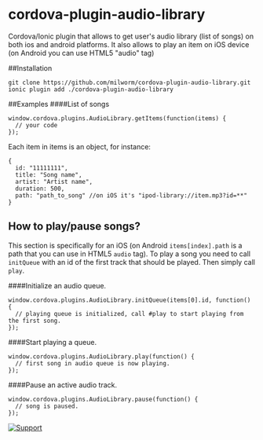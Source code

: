 # cordova-plugin-audio-library
Cordova/Ionic plugin that allows to get user's audio library (list of songs) on both ios and android platforms. It also allows to play an item on iOS device (on Android you can use HTML5 "audio" tag)

##Installation
```
git clone https://github.com/milworm/cordova-plugin-audio-library.git
ionic plugin add ./cordova-plugin-audio-library
```

##Examples
####List of songs
```
window.cordova.plugins.AudioLibrary.getItems(function(items) {
  // your code
});
```
Each item in items is an object, for instance:
```
{
  id: "11111111",
  title: "Song name",
  artist: "Artist name",
  duration: 500,
  path: "path_to_song" //on iOS it's "ipod-library://item.mp3?id=**"
}
```

## How to play/pause songs?
This section is specifically for an iOS (on Android `items[index].path` is a path that you can use in HTML5 `audio` tag). To play a song you need to call `initQueue` with an id of the first track that should be played. Then simply call `play`.

####Initialize an audio queue.
```
window.cordova.plugins.AudioLibrary.initQueue(items[0].id, function() {
  // playing queue is initialized, call #play to start playing from the first song.
});
```

####Start playing a queue.
```
window.cordova.plugins.AudioLibrary.play(function() {
  // first song in audio queue is now playing.
});
```

####Pause an active audio track.
```
window.cordova.plugins.AudioLibrary.pause(function() {
  // song is paused.
});
```

[![Support](https://supporter.60devs.com/api/b/399936c021d5111d90001de85283a4b5)](https://supporter.60devs.com/give/399936c021d5111d90001de85283a4b5)
